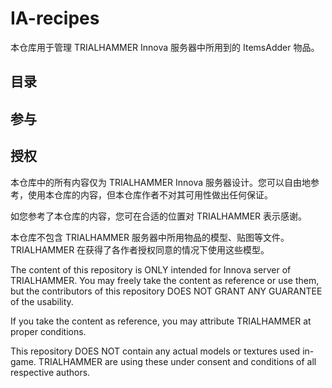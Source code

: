 # IA-recipes
本仓库用于管理 TRIALHAMMER Innova 服务器中所用到的 ItemsAdder 物品。

## 目录

## 参与

## 授权

本仓库中的所有内容仅为 TRIALHAMMER Innova 服务器设计。您可以自由地参考，使用本仓库的内容，但本仓库作者不对其可用性做出任何保证。

如您参考了本仓库的内容，您可在合适的位置对 TRIALHAMMER 表示感谢。

本仓库不包含 TRIALHAMMER 服务器中所用物品的模型、贴图等文件。TRIALHAMMER 在获得了各作者授权同意的情况下使用这些模型。

The content of this repository is ONLY intended for Innova server of TRIALHAMMER. You may freely take the content as reference or use them, but the contributors of this repository DOES NOT GRANT ANY GUARANTEE of the usability.

If you take the content as reference, you may attribute TRIALHAMMER at proper conditions.

This repository DOES NOT contain any actual models or textures used in-game. TRIALHAMMER are using these under consent and conditions of all respective authors.
